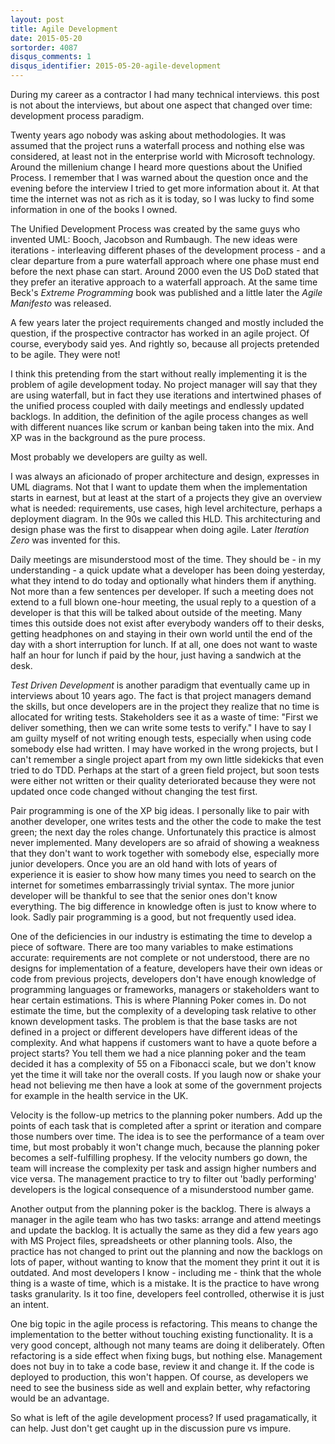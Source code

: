 ```yaml
---
layout: post
title: Agile Development
date: 2015-05-20
sortorder: 4087
disqus_comments: 1
disqus_identifier: 2015-05-20-agile-development
---
```


During my career as a contractor I had many technical interviews. this post is not about the interviews, but about one aspect that changed over time: development process paradigm.

Twenty years ago nobody was asking about methodologies. It was assumed that the project runs a waterfall process and nothing else was considered, at least not in the enterprise world with Microsoft technology. Around the millenium change I heard more questions about the Unified Process. I remember that I was warned about the question once and the evening before the interview I tried to get more information about it. At that time the internet was not as rich as it is today, so I was lucky to find some information in one of the books I owned.

The Unified Development Process was created by the same guys who invented UML: Booch, Jacobson and Rumbaugh. The new ideas were iterations - interleaving different phases of the development process - and a clear departure from a pure waterfall approach where one phase must end before the next phase can start. Around 2000 even the US DoD stated that they prefer an iterative approach to a waterfall approach. At the same time Beck's _Extreme Programming_ book was published and a little later the _Agile Manifesto_ was released.

A few years later the project requirements changed and mostly included the question, if the prospective contractor has worked in an agile project. Of course, everybody said yes. And rightly so, because all projects pretended to be agile. They were not!

I think this pretending from the start without really implementing it is the problem of agile development today. No project manager will say that they are using waterfall, but in fact they use iterations and intertwined phases of the unified process coupled with daily meetings and endlessly updated backlogs. In addition, the definition of the agile process changes as well with different nuances like scrum or kanban being taken into the mix. And XP was in the background as the pure process.

Most probably we developers are guilty as well.

I was always an aficionado of proper architecture and design, expresses in UML diagrams. Not that I want to update them when the implementation starts in earnest, but at least at the start of a projects they give an overview what is needed: requirements, use cases, high level architecture, perhaps a deployment diagram. In the 90s we called this HLD. This architecturing and design phase was the first to disappear when doing agile. Later _Iteration Zero_ was invented for this.

Daily meetings are misunderstood most of the time. They should be - in my understanding - a quick update what a developer has been doing yesterday, what they intend to do today and optionally what hinders them if anything. Not more than a few sentences per developer. If such a meeting does not extend to a full blown one-hour meeting, the usual reply to a question of a developer is that this will be talked about outside of the meeting. Many times this outside does not exist after everybody wanders off to their desks, getting headphones on and staying in their own world until the end of the day with a short interruption for lunch. If at all, one does not want to waste half an hour for lunch if paid by the hour, just having a sandwich at the desk.

_Test Driven Development_ is another paradigm that eventually came up in interviews about 10 years ago. The fact is that project managers demand the skills, but once developers are in the project they realize that no time is allocated for writing tests. Stakeholders see it as a waste of time: "First we deliver something, then we can write some tests to verify." I have to say I am guilty myself of not writing enough tests, especially when using code somebody else had written. I may have worked in the wrong projects, but I can't remember a single project apart from my own little sidekicks that even tried to do TDD. Perhaps at the start of a green field project, but soon tests were either not written or their quality deteriorated because they were not updated once code changed without changing the test first.

Pair programming is one of the XP big ideas. I personally like to pair with another developer, one writes tests and the other the code to make the test green; the next day the roles change. Unfortunately this practice is almost never implemented. Many developers are so afraid of showing a weakness that they don't want to work together with somebody else, especially more junior developers. Once you are an old hand with lots of years of experience it is easier to show how many times you need to search on the internet for sometimes embarrassingly trivial syntax. The more junior developer will be thankful to see that the senior ones don't know everything. The big difference in knowledge often is just to know where to look. Sadly pair programming is a good, but not frequently used idea.

One of the deficiencies in our industry is estimating the time to develop a piece of software. There are too many variables to make estimations accurate: requirements are not complete or not understood, there are no designs for implementation of a feature, developers have their own ideas or code from previous projects, developers don't have enough knowledge of programming languages or frameworks, managers or stakeholders want to hear certain estimations. This is where Planning Poker comes in. Do not estimate the time, but the complexity of a developing task relative to other known development tasks. The problem is that the base tasks are not defined in a project or different developers have different ideas of the complexity. And what happens if customers want to have a quote before a project starts? You tell them we had a nice planning poker and the team decided it has a complexity of 55 on a Fibonacci scale, but we don't know yet the time it will take nor the overall costs. If you laugh now or shake your head not believing me then have a look at some of the government projects for example in the health service in the UK.

Velocity is the follow-up metrics to the planning poker numbers. Add up the points of each task that is completed after a sprint or iteration and compare those numbers over time. The idea is to see the performance of a team over time, but most probably it won't change much, because the planning poker becomes a self-fulfilling prophesy. If the velocity numbers go down, the team will increase the complexity per task and assign higher numbers and vice versa. The management practice to try to filter out 'badly performing' developers is the logical consequence of a misunderstood number game.

Another output from the planning poker is the backlog. There is always a manager in the agile team who has two tasks: arrange and attend meetings and update the backlog. It is actually the same as they did a few years ago with MS Project files, spreadsheets or other planning tools. Also, the practice has not changed to print out the planning and now the backlogs on lots of paper, without wanting to know that the moment they print it out it is outdated. And most developers I know - including me - think that the whole thing is a waste of time, which is a mistake. It is the practice to have wrong tasks granularity. Is it too fine, developers feel controlled, otherwise it is just an intent.

One big topic in the agile process is refactoring. This means to change the implementation to the better without touching existing functionality. It is a very good concept, although not many teams are doing it deliberately. Often refactoring is a side effect when fixing bugs, but nothing else. Management does not buy in to take a code base, review it and change it. If the code is deployed to production, this won't happen. Of course, as developers we need to see the business side as well and explain better, why refactoring would be an advantage.

So what is left of the agile development process? If used pragamatically, it can help. Just don't get caught up in the discussion pure vs impure.
